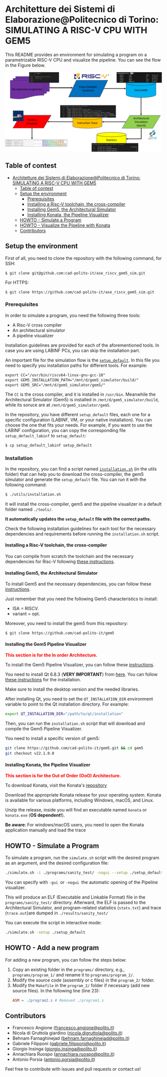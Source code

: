 # Architetture dei Sistemi di Elaborazione@Politecnico di Torino: SIMULATING A RISC-V CPU WITH GEM5

This README provides an environment for simulating a program on a parametrizable RISC-V CPU and visualize the pipeline. You can see the flow in the Figure below.


![flow](.images/gem5_workflow.png "Simulation flow")

## Table of contest
- [Architetture dei Sistemi di Elaborazione@Politecnico di Torino: SIMULATING A RISC-V CPU WITH GEM5](#architetture-dei-sistemi-di-elaborazionepolitecnico-di-torino-simulating-a-risc-v-cpu-with-gem5)
  - [Table of contest](#table-of-contest)
  - [Setup the environment](#setup-the-environment)
    - [Prerequisites](#prerequisites)
    - [Installing a Risc-V toolchain, the cross-compiler](#installing-a-risc-v-toolchain-the-cross-compiler)
    - [Installing Gem5, the Architectural Simulator](#installing-gem5-the-architectural-simulator)
    - [Installing Konata, the Pipeline Visualizer](#installing-konata-the-pipeline-visualizer)
  - [HOWTO - Simulate a Program](#howto---simulate-a-program)
  - [HOWTO - Visualize the Pipeline with Konata](#howto---visualize-the-pipeline-with-konata)
  - [Contributors](#contributors)

## Setup the environment 
First of all, you need to clone the repository with the following command, for SSH:
```
$ git clone git@github.com:cad-polito-it/ase_riscv_gem5_sim.git
```
For HTTPS:
```
$ git clone https://github.com/cad-polito-it/ase_riscv_gem5_sim.git
```

### Prerequisites
In order to simulate a program, you need the following three tools:
- A Risc-V cross compiler
- An architectural simulator
- A pipeline visualizer

Installation guidelines are provided for each of the aforementioned tools.
In case you are using LABINF PCs, you can skip the installation part.

An important file for the simulation flow is the [```setup_default```](./setup_default).
In this file you need to specify you installation paths for different tools.
For example:
```
export CC="/usr/bin/riscv64-linux-gnu-gcc-10"
export GEM5_INSTALLATION_PATH="/mnt/d/gem5_simulator/build/"
export GEM5_SRC="/mnt/d/gem5_simulator/gem5/"
```
The ```CC``` is the cross compiler, and it is installed in ```/usr/bin```. Meanwhile the Architectural Simulator (Gem5) is installed in ```/mnt/d/gem5_simulator/build```, while its soruce are at ```/mnt/d/gem5_simulator/gem5```.

In the repository, you have different ```setup_default``` files, each one for a specific configuration (LABINF, VM, or your native installation). You can choose the one that fits your needs. For example, if you want to use the LABINF configuration, you can copy the corresponding file ```setup_default_labinf``` to ```setup_default```:
```bash 
$ cp setup_default_labinf setup_default
```

### Installation 

In the repository, you can find a script named [```installation.sh```](./utils/installation.sh) (in the utils folder) that can help you to download the cross-compiler, the gem5 simulator and generate the ```setup_default``` file. You can run it with the following command:

```bash
$ ./utils/installation.sh
```
It will install the cross-compiler, gem5 and the pipeline visualizer in a default folder  named ```./tools/```. 

**It automatically updates the ```setup_default``` file with the correct paths.**

Check the following installation guidelines for each tool for the necessary dependencies and requirements before running the ```installation.sh``` script.
#### Installing a Risc-V toolchain, the cross-compiler

You can compile from scratch the toolchain and the necessary dependencies for Risc-V following [these instructions](https://github.com/riscv-collab/riscv-gnu-toolchain).


#### Installing Gem5, the Architectural Simulator
To install Gem5 and the necessary dependencies, you can follow these [instructions](https://www.gem5.org/documentation/general_docs/building).

Just remember that you need the following Gem5 characteristics to install:
- ISA = RISCV.
- variant = opt.

Moreover, you need to install the gem5 from this repository:
```
$ git clone https://github.com/cad-polito-it/gem5
```

#### Installing the Gem5 Pipeline Visualizer
**<span style="color:red">This section is for the In order Architecture.</span>**

To install the Gem5 Pipeline Visualizer, you can follow these [instructions](https://github.com/cad-polito-it/gem5_visualizer).

You need to install Qt 6.8.3 (**VERY IMPORTANT**) from [here](https://www.qt.io/download-qt-installer). 
You can follow [these instructions](https://doc.qt.io/qt-6/gettingstarted.html) for the installation.

Make sure to install the desktop version and the needed libraries.

After installing Qt, you need to set the ```QT_INSTALLATION_DIR``` environment variable to point to the Qt installation directory. For example:
```bash
export QT_INSTALLATION_DIR="/path/to/qt/installation"
```

Then, you can run the ```installation.sh``` script that will download and compile the Gem5 Pipeline Visualizer.

You need to install a specific version of gem5:
```bash
git clone https://github.com/cad-polito-it/gem5.git && cd gem5
git checkout v22.1.0.0
```

#### Installing Konata, the Pipeline Visualizer

**<span style="color:red">This section is for the Out of Order (OoO) Architecture.</span>**

To download Konata, visit the Konata's [repository](https://github.com/shioyadan/Konata/releases)

Download the appropriate Konata release for your operating system. Konata is available for various platforms, including Windows, macOS, and Linux.

Unzip the release, inside you will find an executable named ```konata``` or ```konata.exe``` (**OS dependent!**).

**Be aware**: For windows/macOS users, you need to open the Konata application manually and load the trace

## HOWTO - Simulate a Program

To simulate a program, run the `simulate.sh` script with the desired program as an argument, and the desired configuration file:  
```bash
./simulate.sh -i ./programs/sanity_test/ -nogui --setup ./setup_default
```

You can specify with `-gui `or `-nogui `the automatic opening of the Pipeline visualizer.

This will produce an ELF (Executable and Linkable Format) file in the `programs/sanity_test/` directory.
Afterward, the ELF is passed to the Architectural Simulator, and program-related statistics (```stats.txt```) and trace (```trace.out```)are dumped in ```./results/sanity_test/```

You can execute the script in interactive mode:
```bash
./simulate.sh -setup ./setup_default
```

## HOWTO - Add a new program
For adding a new program, you can follow the steps below:
1. Copy an existing folder in the `programs/` directory, e.g., `programs/program_1/` and rename it to `programs/program_2/`.
2. Modify the source code (assembly or c files) in the `program_2/` folder.
3. Modify the `Makefile` in the `program_2/` folder if necessary (add new source files). In the following line (line 23):
    ```makefile
    ASM = ./program2.s # Removed ./program1.s
    ```

## Contributors
- Francesco Angione (francesco.angione@polito.it)
- Nicola di Gruttola giardino (nicola.digruttola@polito.it)
- Behnam Farnaghinejad (behnam.farnaghinejad@polito.it)
- Gabriele Filipponi (gabriele.filipponi@polito.it)
- Giorgio Insinga (giorgio.insinga@polito.it)
- Annachiara Ruospo (annachiara.ruospo@polito.it)
- Antonio Porsia (antonio.porsia@polito.it)

Feel free to contribute with issues and pull requests or contact us!
